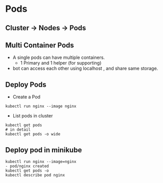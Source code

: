 # Pods


## Cluster -> Nodes -> Pods


## Multi Container Pods
- A single pods can have multiple containers. 
  - 1 Primary and 1 helper (for supporting)
- bot can access each other using localhost , and share same storage.


## Deploy Pods
- Create a Pod
```console
kubectl run nginx --image nginx
```
- List pods in cluster

```console
kubectl get pods
# in detail
kubectl get pods -o wide

```


## Deploy pod in minikube

```console
kubectl run nginx --image=nginx
- pod/nginx created
kubectl get pods -o
kubectl describe pod nginx
```
